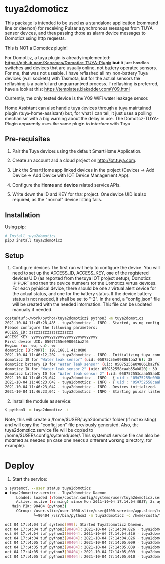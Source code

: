 # tuya2domoticz

This package is intended to be used as a standalone application (command line or daemon) for receiving
Pulsar asynchronous messages from TUYA sensor devices, and then passing those as alarm device messages to Domoticz using http requests.

This is NOT a Domoticz plugin!

For Domoticz, a tuya plugin is already implemented:
https://github.com/Xenomes/Domoticz-TUYA-Plugin
**but** it just handles switches and devices that are usually online, not battery operated sensors. For me, that was not useable.
I have reflashed all my non-battery Tuya devices (wall sockets) with Tasmota, but for the actual sensors the reflashing is a painful and unguarranteed process. If reflashing is preferred, have a look at this:
https://templates.blakadder.com/Y09.html

Currently, the only tested device is the Y09 WiFi water leakage sensor.

Home Assistant can also handle tuya devices through a tuya maintained plugin (tuya-home-assistant) but, for what I can tell, it just uses a polling mechanism with a big warning about the delay in use. The Domoticz-TUYA-Plugin apparently uses the same plugin to interface with Tuya.

## Pre-requisites
1. Pair the Tuya devices using the default SmartHome Application.

2. Create an account and a cloud project on http://iot.tuya.com.

3. Link the SmartHome app linked devices in the project (Devices -> Add Device -> Add Device with IOT Device Management App).

4. Configure the **Home** and **device** related service APIs.

5. Write down the ID and KEY for that project. One device UID is also required, as the "normal" device listing fails. 

## Installation
Using pip:
```bash
# Install tuya2domoticz
pip3 install tuya2domoticz
```

## Setup
1. Configure devices
The first run will help to configure the device. You will need to set up the ACCESS_ID, ACCESS_KEY, one of the registered devices UID (as reported from the tuya IOT project setup), Domoticz IP:PORT and then the device numbers for the Domoticz virtual devices. For each pyhisical device, there should be one a virtual alert device for the actual status, and one for the battery status. If the device battery status is not needed, it shall be set to "-2".
In the end, a "config.json" file will be created with the needed information. This file can be updated manually if needed.

```bash
costa@tuf:~/work/python/tuya2domoticz$ python3 -m tuya2domoticz
2021-10-04 11:45:28,485 - tuya2domoticz - INFO - Started, using config file: config.json
Please configure the following parameters:
ACCESS_ID: zzzzzzzzzzzzzzzzzzzz
ACCESS_KEY: yyyyyyyyyyyyyyyyyyyyyyyyyyyyyy
First device UID: 05075255e098061ba2f6
Region (us, eu, cn): eu
domoticz (IP:PORT): 192.168.1.41:8080
2021-10-04 11:46:12,202 - tuya2domoticz - INFO - Initializing tuya connector.
domoticz ID for "Water leak sensor" (uid: 05075255e098061ba2f6): 38
domoticz battery ID for "Water leak sensor" (uid: 05075255e098061ba2f6): 40
domoticz ID for "Water leak sensor 2" (uid: 050752558caab55ab820): 39
domoticz battery ID for "Water leak sensor 2" (uid: 050752558caab55ab820): 41
2021-10-04 11:46:23,042 - tuya2domoticz - INFO - {'uid': '05075255e098061ba2f6', 'name': 'Water leak sensor', 'domoticz_id': '38', 'domoticz_id_battery': '40'}
2021-10-04 11:46:23,042 - tuya2domoticz - INFO - {'uid': '050752558caab55ab820', 'name': 'Water leak sensor 2', 'domoticz_id': '39', 'domoticz_id_battery': '41'}
2021-10-04 11:46:23,042 - tuya2domoticz - INFO - Devices initialized.
2021-10-04 11:46:23,042 - tuya2domoticz - INFO - Starting pulsar listener.
```


2. Install the module as service:
```bash
$ python3 -m tuya2domoticz -i
```
Note, this will create a /home/$USER/tuya2domoticz folder (if not existing) and will copy the "config.json" file previously generated. Also, the tuya2domoticz.service file will be copied to /home/$USER/.config/systemd/user/. This systemctl service file can also be modified as needed (in case one needs a different working directory, for example).

# Deploy
1. Start the service:
```bash
$ systemctl --user status tuya2domoticz
● tuya2domoticz.service - Tuya2domoticz Daemon
     Loaded: loaded (/home/costa/.config/systemd/user/tuya2domoticz.service; enabled; vendor preset: enabled)
     Active: active (running) since Mon 2021-10-04 17:14:04 EEST; 2s ago
   Main PID: 90404 (python3)
     CGroup: /user.slice/user-1000.slice/user@1000.service/app.slice/tuya2domoticz.service
             └─90404 /usr/bin/python3 -m tuya2domoticz -c /home/costa/tuya2domoticz/config.json

oct 04 17:14:04 tuf systemd[999]: Started Tuya2domoticz Daemon.
oct 04 17:14:04 tuf python3[90404]: 2021-10-04 17:14:04,826 - tuya2domoticz - INFO - Started, using config file: /home/costa/tuya2domoticz/config.json
oct 04 17:14:04 tuf python3[90404]: 2021-10-04 17:14:04,826 - tuya2domoticz - INFO - Config loaded.
oct 04 17:14:04 tuf python3[90404]: 2021-10-04 17:14:04,826 - tuya2domoticz - INFO - Initializing tuya connector.
oct 04 17:14:05 tuf python3[90404]: 2021-10-04 17:14:05,009 - tuya2domoticz - INFO - {'uid': '05075255e098061ba2f6', 'name': 'Water leak sensor', 'domoticz_id': '38', 'domoticz_id_battery': '40'}
oct 04 17:14:05 tuf python3[90404]: 2021-10-04 17:14:05,009 - tuya2domoticz - INFO - {'uid': '050752558caab55ab820', 'name': 'Water leak sensor 2', 'domoticz_id': '39', 'domoticz_id_battery': '41'}
oct 04 17:14:05 tuf python3[90404]: 2021-10-04 17:14:05,009 - tuya2domoticz - INFO - Devices initialized.
oct 04 17:14:05 tuf python3[90404]: 2021-10-04 17:14:05,010 - tuya2domoticz - INFO - Starting pulsar listener.
```
